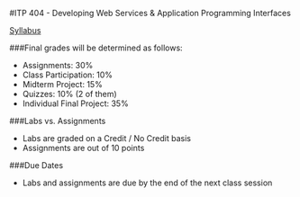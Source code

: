#ITP 404 - Developing Web Services & Application Programming Interfaces

[Syllabus](https://docs.google.com/document/d/1e_CjKFvCj7RuEU-LKszXzhTytzd8ckdjQN5fNul4QBY/edit)

###Final grades will be determined as follows:
* Assignments: 30%
* Class Participation: 10%
* Midterm Project: 15%
* Quizzes: 10% (2 of them)
* Individual Final Project: 35%

###Labs vs. Assignments
* Labs are graded on a Credit / No Credit basis
* Assignments are out of 10 points

###Due Dates
* Labs and assignments are due by the end of the next class session



